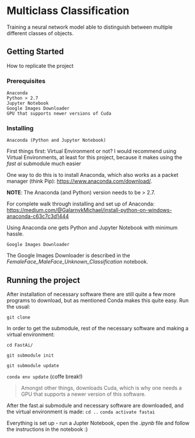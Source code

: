 # Multiclass Classification

Training a neural network model able to distinguish between multiple different classes of objects. 

## Getting Started
How to replicate the project

### Prerequisites

```
Anaconda 
Python > 2.7
Jupyter Notebook
Google Images Downloader 
GPU that supports newer versions of Cuda 
```

### Installing
```
Anaconda (Python and Jupyter Notebook)
```
First things first: Virtual Environment or not? 
I would recommend using Virtual Environments, at least for this project, because it makes using the _fast ai_ submodule much easier  

One way to do this is to install Anaconda, which also works as a packet manager (think Pip): https://www.anaconda.com/download/. 

__NOTE__: The Anaconda (and Python) version needs to be > 2.7.

For complete walk through installing and set up of Anaconda: https://medium.com/@GalarnykMichael/install-python-on-windows-anaconda-c63c7c3d1444

Using Anaconda one gets Python and Jupyter Notebook with minimum hassle.

```
Google Images Downloader
```
The Google Images Downloader is described in the *FemaleFace_MaleFace_Unknown_Classification* notebook. 

## Running the project
After installation of necessary software there are still quite a few more programs to download, but as mentioned Conda makes this quite easy. 
Run the usual:

```git clone```

In order to get the submodule, rest of the necessary software and making a virtual environment: 

```cd FastAi/```

```git submodule init```

```git submodule update```

```conda env update``` (coffe break!) 
> Amongst other things, downloads Cuda, which is why one needs a GPU that supports a newer version of this software.

After the fast.ai submodule and necessary software are downloaded, and the virtual environment is made:
```cd ..```
```conda activate fastai```

Everything is set up - run a Jupter Notebook, open the _.ipynb_ file and follow the instructions in the notebook :) 






